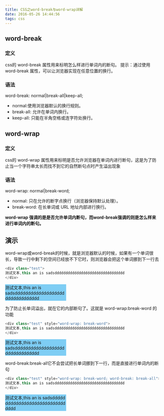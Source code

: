 ```yaml
---
title: CSS之word-break与word-wrap详解
date: 2016-05-26 14:44:56
tags: css
---
```



## word-break
### 定义
css的 word-break 属性用来标明怎么样进行单词内的断句。
提示：通过使用 word-break 属性，可以让浏览器实现在任意位置的换行。

### 语法
word-break: normal|break-all|keep-all;

* normal:使用浏览器默认的换行规则。
* break-all: 允许在单词内换行。
* keep-all:     只能在半角空格或连字符处换行。




## word-wrap
### 定义
css的 word-wrap 属性用来标明是否允许浏览器在单词内进行断句，这是为了防止当一个字符串太长而找不到它的自然断句点时产生溢出现象
### 语法
word-wrap: normal|break-word;
* normal: 只在允许的断字点换行（浏览器保持默认处理）。
* break-word: 在长单词或 URL 地址内部进行换行。

**word-wrap 强调的是是否允许单词内断句，而word-break强调的则是怎么样来进行单词内的断句。**

## 演示
<style>
.test{
width:200px;
text-align: left;
padding: 0;
background: #7ECDF4;
}
</style>

word-wrap或word-break的时候，就是浏览器默认的时候，如果有一个单词很长，导致一行中剩下的空间已经放不下它时，则浏览器会把这个单词挪到下一行去


```javascript
<div class="test">
测试文本,this an is sadsdddddddddddddddddddddddddddddddd
</div>
```
<div class="test">
测试文本,this an is sadsdddddddddddddddddddddddddddddddd
</div>


为了防止长单词溢出，就在它的内部断句了。这就是 word-wrap:break-word 的功能
```javascript
<div class="test" style="word-wrap: break-word">
测试文本,this an is sadsdddddddddddddddddddddddddddddddd
</div>
```
<div class="test" style="word-wrap: break-word">
测试文本,this an is sadsdddddddddddddddddddddddddddddddd
</div>


word-break:break-all它不会尝试把长单词挪到下一行，而是直接进行单词内的断句
```javascript
<div class="test" style="word-wrap: break-word; word-break: break-all">
测试文本,this an is sadsdddddddddddddddddddddddddddddddd
</div>
```
<div class="test" style="word-wrap: break-word; word-break: break-all">
测试文本,this an is sadsdddddddddddddddddddddddddddddddd
</div>


